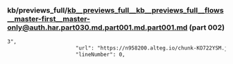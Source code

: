 ### kb/previews_full/kb__previews_full__kb__previews_full__flows__master-first__master-only@auth.har.part030.md.part001.md.part001.md (part 002)

```md
3",
                      "url": "https://n958200.alteg.io/chunk-KO722YSM.js",
                      "lineNumber": 0,
    
```

```
